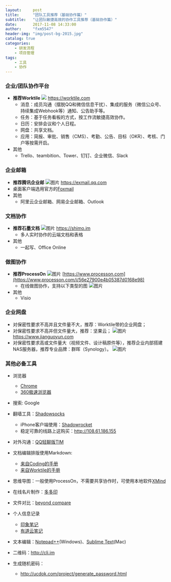 ```yaml
---
layout:     post
title:      "团队工具推荐（基础协作篇）"
subtitle:   "让团队敏捷高效的协作工具推荐（基础协作篇）"
date:       2017-11-08 14:33:00
author:     "fxm5547"
header-img: "img/post-bg-2015.jpg"
catalog: true
categories:
    - 研发流程
    - 项目管理
tags:
    - 工具
    - 协作
---
```


### 企业/团队协作平台
- **推荐Worktile**
![](https://dn-coding-net-production-pp.qbox.me/aebc46d1-0324-4e5e-a5ab-1c6704df94e5.png?imageView2/1/h/80)
    <https://worktile.com>
  - 消息：成员沟通（摆脱QQ和微信信息干扰）、集成的服务（微信公众号、持续集成Webhook等）通知、公告助手等。
  - 任务：基于任务看板的方式，按工作流敏捷高效协作。
  - 日历：安排会议和个人日程。
  - 网盘：共享文档。
  - 应用：简报、审批、销售（CMS）、考勤、公告、目标（OKR）、考核、门户等按需开启。
- 其他
  - Trello、teambition、Tower、钉钉、企业微信、Slack

### 企业邮箱
- **推荐腾讯企业邮**
 ![图片](https://dn-coding-net-production-pp.qbox.me/a97f6182-c78b-4f56-88fa-2048cdb4ba62.png?imageView2/1/h/80) 
  <https://exmail.qq.com>
- 桌面客户端选用官方的[Foxmail](http://www.foxmail.com/)
- 其他
  - 阿里云企业邮箱、网易企业邮箱、Outlook

### 文档协作
- **推荐石墨文档**
 ![图片](https://dn-coding-net-production-pp.qbox.me/10c6bb07-6988-47f7-b21d-74aaf2b7972a.png?imageView2/1/h/80) 
  <https://shimo.im>
  - 多人实时协作的云端文档和表格
- 其他
  - 一起写、Office Online

### 做图协作
- **推荐ProcessOn**
 ![图片](https://dn-coding-net-production-pp.qbox.me/4189f83b-267b-4bd5-b8d4-67f4ade02be4.png?imageView2/0/h/40) 
[https://www.processon.com](https://www.processon.com/i/56e27900e4b05387d0168e98)
  - 在线做图协作，支持以下类型的图
 ![图片](https://dn-coding-net-production-pp.qbox.me/938f4101-98b9-4953-b6c2-8f9b9c0479be.png?imageView2/0/h/200) 
- 其他
  - Visio


### 企业网盘
- 对保密性要求不高并且文件量不大，推荐：Worktile带的企业网盘；
- 对保密性要求不高并但文件量大，推荐：坚果云；
 ![图片](https://dn-coding-net-production-pp.qbox.me/3f2f64b3-f045-4b7c-aab3-8fe20d9f3982.png?imageView2/0/h/40) 
  <https://www.jianguoyun.com>
- 对保密性要求高或文件量大（视频文件、设计稿原件等），推荐企业内部搭建NAS服务器，推荐专业品牌：群晖（Synology）。
 ![图片](https://dn-coding-net-production-pp.qbox.me/f998653c-1e7f-41dc-ad40-c98119d9d4af.png) 




### 其他必备工具

- 浏览器
  - [Chrome](https://www.google.com/chrome/browser/desktop/index.html)
  - [360极速浏览器](http://chrome.360.cn/)

- 搜索: Google

- 翻墙工具：[Shadowsocks](https://github.com/shadowsocks)
  - iPhone客户端使用：[Shadowrocket](https://itunes.apple.com/us/app/shadowrocket/id932747118?mt=8)
  - 稳定可靠的线路上这购买：<http://108.61.186.155>

- 对外沟通：[QQ轻聊版TIM](https://office.qq.com)

- 文档编辑排版使用Markdown:
    - [来自Coding的手册](https://coding.net/help/doc/project/markdown.html)
    - [来自Worktile的手册](https://coding.net/help/doc/project/markdown.html)

- 思维导图：一般使用ProcessOn，不需要共享协作时，可使用本地软件[XMind](http://www.xmind.net/)

- 在线名片制作：[多多印](http://www.duoduoyin.com)

- 文件对比：[beyond compare](http://www.scootersoftware.com)

- 个人信息记录
  - [印象笔记](https://www.yinxiang.com)
  - [有道云笔记](http://note.youdao.com/)

- 文本编辑：[Notepad++](https://notepad-plus-plus.org/)(Windows)、[Sublime Text](https://www.sublimetext.com/3)(Mac)

- 二维码：<http://cli.im>

- 生成随机密码：
  - <http://ucdok.com/project/generate_password.html>